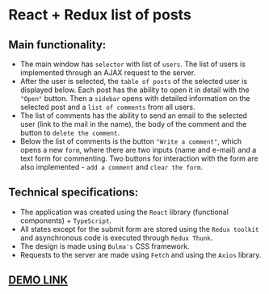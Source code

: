 # React + Redux list of posts

## Main functionality:
 - The main window has `selector` with list of `users`. The list of users is implemented through an AJAX request to the server.
 - After the user is selected, the `table of posts` of the selected user is displayed below. Each post has the ability to open it in detail with the `"Open"` button. Then a `sidebar` opens with detailed information on the selected post and a `list of comments` from all users.
 - The list of comments has the ability to send an email to the selected user (link to the mail in the name), the body of the comment and the button to `delete the comment`.
 - Below the list of comments is the button `"Write a comment"`, which opens a new `form`, where there are two inputs (name and e-mail) and a text form for commenting. Two buttons for interaction with the form are also implemented - `add a comment` and `clear the form`.

## Technical specifications:
 - The application was created using the `React` library (functional components) + `TypeScript`.
 - All states except for the submit form are stored using the `Redux toolkit` and asynchronous code is executed through `Redux Thunk`.
  - The design is made using `Bulma's` CSS framework.
  - Requests to the server are made using `Fetch` and using the `Axios` library.

## [DEMO LINK](https://illnino380.github.io/react_redux-list-of-posts/)
